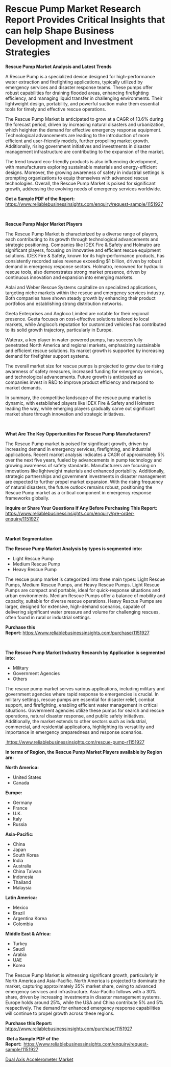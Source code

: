 <p><h1>Rescue Pump Market Research Report Provides Critical Insights that can help Shape Business Development and Investment Strategies</h1></p><p><strong>Rescue Pump Market Analysis and Latest Trends</strong></p>
<p><p>A Rescue Pump is a specialized device designed for high-performance water extraction and firefighting applications, typically utilized by emergency services and disaster response teams. These pumps offer robust capabilities for draining flooded areas, enhancing firefighting efficiency, and managing liquid transfer in challenging environments. Their lightweight design, portability, and powerful suction make them essential tools for timely and effective rescue operations.</p><p>The Rescue Pump Market is anticipated to grow at a CAGR of 13.6% during the forecast period, driven by increasing natural disasters and urbanization, which heighten the demand for effective emergency response equipment. Technological advancements are leading to the introduction of more efficient and user-friendly models, further propelling market growth. Additionally, rising government initiatives and investments in disaster management infrastructure are contributing to the expansion of the market. </p><p>The trend toward eco-friendly products is also influencing development, with manufacturers exploring sustainable materials and energy-efficient designs. Moreover, the growing awareness of safety in industrial settings is prompting organizations to equip themselves with advanced rescue technologies. Overall, the Rescue Pump Market is poised for significant growth, addressing the evolving needs of emergency services worldwide.</p></p>
<p><strong>Get a Sample PDF of the Report:&nbsp;</strong> <a href="https://www.reliablebusinessinsights.com/enquiry/request-sample/1151927?utm_campaign=2379&utm_medium=2&utm_source=Github&utm_content=ia&utm_term=19022025&utm_id=rescue-pump">https://www.reliablebusinessinsights.com/enquiry/request-sample/1151927</a></p>
<p>&nbsp;</p>
<p><strong>Rescue Pump Major Market Players</strong></p>
<p><p>The Rescue Pump Market is characterized by a diverse range of players, each contributing to its growth through technological advancements and strategic positioning. Companies like IDEX Fire & Safety and Holmatro are significant players, focusing on innovative and efficient rescue equipment solutions. IDEX Fire & Safety, known for its high-performance products, has consistently recorded sales revenue exceeding $1 billion, driven by robust demand in emergency response sectors. Holmatro, renowned for hydraulic rescue tools, also demonstrates strong market presence, driven by continuous innovation and expansion into emerging markets.</p><p>Aolai and Weber Rescue Systems capitalize on specialized applications, targeting niche markets within the rescue and emergency services industry. Both companies have shown steady growth by enhancing their product portfolios and establishing strong distribution networks.</p><p>Geeta Enterprises and Angloco Limited are notable for their regional presence. Geeta focuses on cost-effective solutions tailored to local markets, while Angloco’s reputation for customized vehicles has contributed to its solid growth trajectory, particularly in Europe.</p><p>Waterax, a key player in water-powered pumps, has successfully penetrated North America and regional markets, emphasizing sustainable and efficient rescue solutions. Its market growth is supported by increasing demand for firefighter support systems.</p><p>The overall market size for rescue pumps is projected to grow due to rising awareness of safety measures, increased funding for emergency services, and technological advancements. Future growth is anticipated as companies invest in R&D to improve product efficiency and respond to market demands.</p><p>In summary, the competitive landscape of the rescue pump market is dynamic, with established players like IDEX Fire & Safety and Holmatro leading the way, while emerging players gradually carve out significant market share through innovation and strategic initiatives.</p></p>
<p>&nbsp;</p>
<p><strong>What Are The Key Opportunities For Rescue Pump Manufacturers?</strong></p>
<p><p>The Rescue Pump market is poised for significant growth, driven by increasing demand in emergency services, firefighting, and industrial applications. Recent market analysis indicates a CAGR of approximately 5% over the next five years, fueled by advancements in pump technology and growing awareness of safety standards. Manufacturers are focusing on innovations like lightweight materials and enhanced portability. Additionally, strategic partnerships and government investments in disaster management are expected to further propel market expansion. With the rising frequency of natural disasters, the future outlook remains robust, positioning the Rescue Pump market as a critical component in emergency response frameworks globally.</p></p>
<p><strong>Inquire or Share Your Questions If Any Before Purchasing This Report:</strong> <a href="https://www.reliablebusinessinsights.com/enquiry/pre-order-enquiry/1151927?utm_campaign=2379&utm_medium=2&utm_source=Github&utm_content=ia&utm_term=19022025&utm_id=rescue-pump">https://www.reliablebusinessinsights.com/enquiry/pre-order-enquiry/1151927</a></p>
<p>&nbsp;</p>
<p><strong>Market Segmentation</strong></p>
<p><strong>The Rescue Pump Market Analysis by types is segmented into:</strong></p>
<p><ul><li>Light Rescue Pump</li><li>Medium Rescue Pump</li><li>Heavy Rescue Pump</li></ul></p>
<p><p>The rescue pump market is categorized into three main types: Light Rescue Pumps, Medium Rescue Pumps, and Heavy Rescue Pumps. Light Rescue Pumps are compact and portable, ideal for quick-response situations and urban environments. Medium Rescue Pumps offer a balance of mobility and capacity, suitable for diverse rescue operations. Heavy Rescue Pumps are larger, designed for extensive, high-demand scenarios, capable of delivering significant water pressure and volume for challenging rescues, often found in rural or industrial settings.</p></p>
<p><strong>Purchase this Report:&nbsp;</strong><a href="https://www.reliablebusinessinsights.com/purchase/1151927?utm_campaign=2379&utm_medium=2&utm_source=Github&utm_content=ia&utm_term=19022025&utm_id=rescue-pump">https://www.reliablebusinessinsights.com/purchase/1151927</a></p>
<p>&nbsp;</p>
<p><strong>The Rescue Pump Market Industry Research by Application is segmented into:</strong></p>
<p><ul><li>Military</li><li>Government Agencies</li><li>Others</li></ul></p>
<p><p>The rescue pump market serves various applications, including military and government agencies where rapid response to emergencies is crucial. In military settings, rescue pumps are essential for disaster relief, combat support, and firefighting, enabling efficient water management in critical situations. Government agencies utilize these pumps for search and rescue operations, natural disaster response, and public safety initiatives. Additionally, the market extends to other sectors such as industrial, commercial, and residential applications, highlighting its versatility and importance in emergency preparedness and response scenarios.</p></p>
<p><a href="https://www.reliablebusinessinsights.com/rescue-pump-r1151927?utm_campaign=2379&utm_medium=2&utm_source=Github&utm_content=ia&utm_term=19022025&utm_id=rescue-pump">&nbsp;https://www.reliablebusinessinsights.com/rescue-pump-r1151927</a></p>
<p><strong>In terms of Region, the Rescue Pump Market Players available by Region are:</strong></p>
<p>
    <p> <strong> North America: </strong>
        <ul>
            <li>United States</li>
            <li>Canada</li>
        </ul>
        </p> 
    <p> <strong> Europe: </strong>
        <ul>
            <li>Germany</li>
            <li>France</li>
            <li>U.K.</li>
            <li>Italy</li>
            <li>Russia</li>
        </ul>
        </p> 
    <p> <strong> Asia-Pacific: </strong>
        <ul>
            <li>China</li>
            <li>Japan</li>
            <li>South Korea</li>
            <li>India</li>
            <li>Australia</li>
            <li>China Taiwan</li>
            <li>Indonesia</li>
            <li>Thailand</li>
            <li>Malaysia</li>
        </ul>
        </p> 
    <p> <strong> Latin America: </strong>
        <ul>
            <li>Mexico</li>
            <li>Brazil</li>
            <li>Argentina Korea</li>
            <li>Colombia</li>
        </ul>
        </p> 
    <p> <strong> Middle East & Africa: </strong>
        <ul>
            <li>Turkey</li>
            <li>Saudi</li>
            <li>Arabia</li>
            <li>UAE</li>
            <li>Korea</li>
        </ul>
    </p>
    </p>
<p><p>The Rescue Pump Market is witnessing significant growth, particularly in North America and Asia-Pacific. North America is projected to dominate the market, capturing approximately 35% market share, owing to advanced emergency services and infrastructure. Asia-Pacific follows with a 30% share, driven by increasing investments in disaster management systems. Europe holds around 25%, while the USA and China contribute 5% and 5% respectively. The demand for enhanced emergency response capabilities will continue to propel growth across these regions.</p></p>
<p><strong>Purchase this Report: </strong><a href="https://www.reliablebusinessinsights.com/purchase/1151927?utm_campaign=2379&utm_medium=2&utm_source=Github&utm_content=ia&utm_term=19022025&utm_id=rescue-pump">https://www.reliablebusinessinsights.com/purchase/1151927</a></p>
<p>&nbsp;<strong>Get a Sample PDF of the Report:&nbsp;&nbsp;</strong><a href="https://www.reliablebusinessinsights.com/enquiry/request-sample/1151927?utm_campaign=2379&utm_medium=2&utm_source=Github&utm_content=ia&utm_term=19022025&utm_id=rescue-pump">https://www.reliablebusinessinsights.com/enquiry/request-sample/1151927</a></p>
<p><strong></strong></p>
<p><p><a href="https://github.com/lisaeichler20775/Market-Research-Report-List-1/blob/main/dual-axis-accelerometer-market.md?utm_campaign=2379&utm_medium=2&utm_source=Github&utm_content=ia&utm_term=19022025&utm_id=rescue-pump">Dual Axis Accelerometer Market</a></p></p>